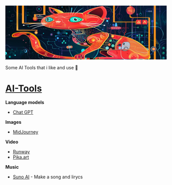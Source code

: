 ![Alt text](https://github.com/pMiszkin/AI-Tools/blob/main/ai-banner.png "AI banner")

Some AI Tools that i like and use 🤖

# [AI-Tools](https://github.com/pMiszkin/AI-Tools/)
<strong>Language models</strong>
- [Chat GPT](https://chat.openai.com)

<strong>Images</strong>
- [MidJourney](https://discord.com/channels/662267976984297473)

<strong>Video</strong>
- [Runway](https://app.runwayml.com/)
- [Pika.art](https://pika.art/home)

<strong>Music</strong>
- [Suno AI](https://suno.ai) - Make a song and lirycs
